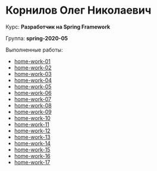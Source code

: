 # Корнилов Олег Николаевич
Курс: **Разработчик на Spring Framework**

Группа: **spring-2020-05**

Выполненные работы:

- [home-work-01](https://github.com/okornilov/2020-05-otus-spring-kornilov/tree/master/home-work-01)
- [home-work-02](https://github.com/okornilov/2020-05-otus-spring-kornilov/tree/master/home-work-02)
- [home-work-03](https://github.com/okornilov/2020-05-otus-spring-kornilov/tree/master/home-work-03)
- [home-work-04](https://github.com/okornilov/2020-05-otus-spring-kornilov/tree/master/home-work-04)
- [home-work-05](https://github.com/okornilov/2020-05-otus-spring-kornilov/tree/master/home-work-05)
- [home-work-06](https://github.com/okornilov/2020-05-otus-spring-kornilov/tree/master/home-work-06)
- [home-work-07](https://github.com/okornilov/2020-05-otus-spring-kornilov/tree/master/home-work-07)
- [home-work-08](https://github.com/okornilov/2020-05-otus-spring-kornilov/tree/master/home-work-08)
- [home-work-09](https://github.com/okornilov/2020-05-otus-spring-kornilov/tree/master/home-work-09)
- [home-work-10](https://github.com/okornilov/2020-05-otus-spring-kornilov/tree/master/home-work-10)
- [home-work-11](https://github.com/okornilov/2020-05-otus-spring-kornilov/tree/master/home-work-11)
- [home-work-12](https://github.com/okornilov/2020-05-otus-spring-kornilov/tree/master/home-work-12)
- [home-work-13](https://github.com/okornilov/2020-05-otus-spring-kornilov/tree/master/home-work-13)
- [home-work-14](https://github.com/okornilov/2020-05-otus-spring-kornilov/tree/master/home-work-14)
- [home-work-15](https://github.com/okornilov/2020-05-otus-spring-kornilov/tree/master/home-work-15)
- [home-work-16](https://github.com/okornilov/2020-05-otus-spring-kornilov/tree/master/home-work-16)
- [home-work-17](https://github.com/okornilov/2020-05-otus-spring-kornilov/tree/master/home-work-17)
